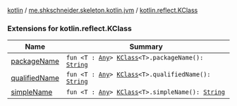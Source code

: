 [kotlin](../../index.md) / [me.shkschneider.skeleton.kotlin.jvm](../index.md) / [kotlin.reflect.KClass](./index.md)

### Extensions for kotlin.reflect.KClass

| Name | Summary |
|---|---|
| [packageName](package-name.md) | `fun <T : `[`Any`](https://kotlinlang.org/api/latest/jvm/stdlib/kotlin/-any/index.html)`> `[`KClass`](https://kotlinlang.org/api/latest/jvm/stdlib/kotlin.reflect/-k-class/index.html)`<T>.packageName(): `[`String`](https://kotlinlang.org/api/latest/jvm/stdlib/kotlin/-string/index.html) |
| [qualifiedName](qualified-name.md) | `fun <T : `[`Any`](https://kotlinlang.org/api/latest/jvm/stdlib/kotlin/-any/index.html)`> `[`KClass`](https://kotlinlang.org/api/latest/jvm/stdlib/kotlin.reflect/-k-class/index.html)`<T>.qualifiedName(): `[`String`](https://kotlinlang.org/api/latest/jvm/stdlib/kotlin/-string/index.html) |
| [simpleName](simple-name.md) | `fun <T : `[`Any`](https://kotlinlang.org/api/latest/jvm/stdlib/kotlin/-any/index.html)`> `[`KClass`](https://kotlinlang.org/api/latest/jvm/stdlib/kotlin.reflect/-k-class/index.html)`<T>.simpleName(): `[`String`](https://kotlinlang.org/api/latest/jvm/stdlib/kotlin/-string/index.html) |
